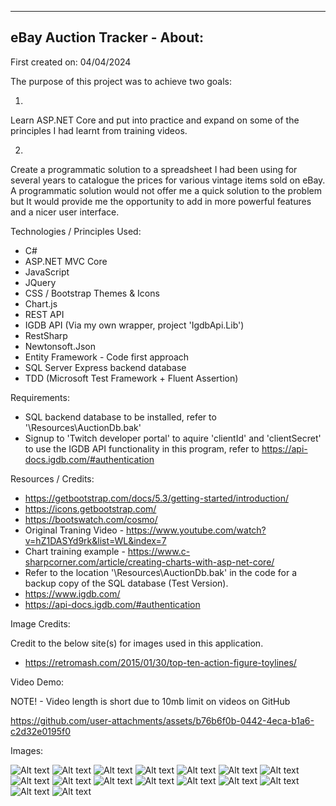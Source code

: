 -----------------------------------------
eBay Auction Tracker - About:
-----------------------------------------

First created on: 04/04/2024

The purpose of this project was to achieve two goals:

1)

Learn ASP.NET Core and put into practice and expand on some of the principles I had learnt from training videos.

2)

Create a programmatic solution to a spreadsheet I had been using for several years to catalogue the prices for various vintage items sold on eBay.  A programmatic solution would not offer me a quick solution to the problem but It would provide me the opportunity to add in more powerful features and a nicer user interface.

Technologies / Principles Used:

- C#
- ASP.NET MVC Core
- JavaScript
- JQuery
- CSS / Bootstrap Themes & Icons
- Chart.js
- REST API
- IGDB API (Via my own wrapper, project 'IgdbApi.Lib')
- RestSharp
- Newtonsoft.Json
- Entity Framework - Code first approach
- SQL Server Express backend database
- TDD (Microsoft Test Framework + Fluent Assertion)

Requirements:

- SQL backend database to be installed, refer to '\Resources\AuctionDb.bak'
- Signup to 'Twitch developer portal' to aquire 'clientId' and 'clientSecret' to use the IGDB API functionality in this program, refer to https://api-docs.igdb.com/#authentication

Resources / Credits:

- https://getbootstrap.com/docs/5.3/getting-started/introduction/
- https://icons.getbootstrap.com/
- https://bootswatch.com/cosmo/
- Original Traning Video - https://www.youtube.com/watch?v=hZ1DASYd9rk&list=WL&index=7
- Chart training example - https://www.c-sharpcorner.com/article/creating-charts-with-asp-net-core/
- Refer to the location '\Resources\AuctionDb.bak' in the code for a backup copy of the SQL database (Test Version).
- https://www.igdb.com/
- https://api-docs.igdb.com/#authentication

Image Credits:

Credit to the below site(s) for images used in this application.

- https://retromash.com/2015/01/30/top-ten-action-figure-toylines/

Video Demo:

NOTE! - Video length is short due to 10mb limit on videos on GitHub

https://github.com/user-attachments/assets/b76b6f0b-0442-4eca-b1a6-c2d32e0195f0

Images:

![Alt text](Images/AuctionTrackerStart1.jpg)
![Alt text](Images/AuctionTrackerStart2.jpg)
![Alt text](Images/AuctionTrackerToy1.jpg)
![Alt text](Images/AuctionTrackerToy2.jpg)
![Alt text](Images/AuctionTrackerToy3.jpg)
![Alt text](Images/AuctionTrackerGame1.jpg)
![Alt text](Images/AuctionTrackerGame2.jpg)
![Alt text](Images/AuctionTrackerGame3.jpg)
![Alt text](Images/AuctionTrackerGame4.jpg)
![Alt text](Images/AuctionTrackerGame5.jpg)
![Alt text](Images/AuctionTrackerCrud1.jpg)
![Alt text](Images/AuctionTrackerCrud2.jpg)
![Alt text](Images/AuctionTrackerCrud3.jpg)
![Alt text](Images/AuctionTrackerEnd1.jpg)
![Alt text](Images/AuctionTrackerEnd2.jpg)
![Alt text](Images/AuctionTrackerEnd3.jpg)


